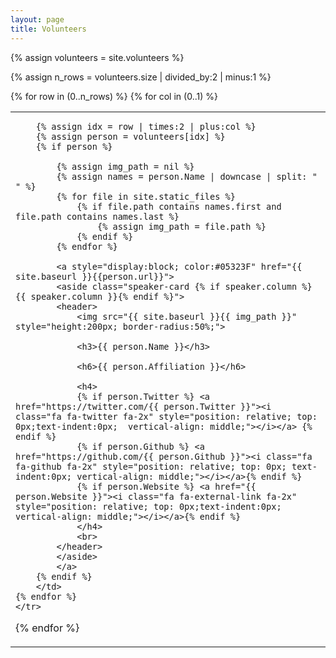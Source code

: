 ```yaml
---
layout: page
title: Volunteers
---
```


<html>

{% assign volunteers = site.volunteers %}

{% assign n_rows = volunteers.size | divided_by:2 | minus:1 %}
<table class="people">
{% for row in (0..n_rows) %}
    <tr class="people">
    {% for col in (0..1) %}
        <td class="people">

        {% assign idx = row | times:2 | plus:col %}
        {% assign person = volunteers[idx] %}
        {% if person %}

            {% assign img_path = nil %}
            {% assign names = person.Name | downcase | split: " " %}
            {% for file in site.static_files %}                
                {% if file.path contains names.first and file.path contains names.last %}
                    {% assign img_path = file.path %}
                {% endif %}
            {% endfor %}

            <a style="display:block; color:#05323F" href="{{ site.baseurl }}{{person.url}}">
            <aside class="speaker-card {% if speaker.column %} {{ speaker.column }}{% endif %}">
            <header>
                <img src="{{ site.baseurl }}{{ img_path }}" style="height:200px; border-radius:50%;">
                
                <h3>{{ person.Name }}</h3>
                
                <h6>{{ person.Affiliation }}</h6>
                
                <h4>
                {% if person.Twitter %} <a href="https://twitter.com/{{ person.Twitter }}"><i class="fa fa-twitter fa-2x" style="position: relative; top: 0px;text-indent:0px;  vertical-align: middle;"></i></a> {% endif %}
                {% if person.Github %} <a href="https://github.com/{{ person.Github }}"><i class="fa fa-github fa-2x" style="position: relative; top: 0px; text-indent:0px; vertical-align: middle;"></i></a>{% endif %}
                {% if person.Website %} <a href="{{ person.Website }}"><i class="fa fa-external-link fa-2x" style="position: relative; top: 0px;text-indent:0px;  vertical-align: middle;"></i></a>{% endif %} 
                </h4>
                <br>
            </header>
            </aside>
            </a>
        {% endif %}
        </td>
    {% endfor %}
    </tr>
{% endfor %}
</table>

</html>